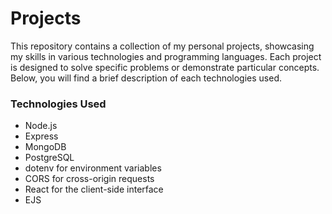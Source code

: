 # Projects

This repository contains a collection of my personal projects,
showcasing my skills in various technologies and programming languages. 
Each project is designed to solve specific problems or demonstrate particular concepts.
Below, you will find a brief description of each technologies used.

### Technologies Used

- Node.js
- Express
- MongoDB
- PostgreSQL
- dotenv for environment variables
- CORS for cross-origin requests
- React for the client-side interface
- EJS 
